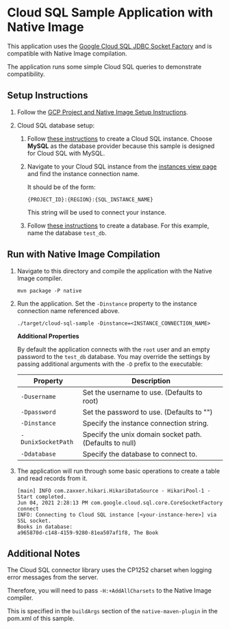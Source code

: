 # Cloud SQL Sample Application with Native Image

This application uses the [Google Cloud SQL JDBC Socket Factory](https://github.com/GoogleCloudPlatform/cloud-sql-jdbc-socket-factory) and is compatible with Native Image compilation.

The application runs some simple Cloud SQL queries to demonstrate compatibility.

## Setup Instructions

1. Follow the [GCP Project and Native Image Setup Instructions](../../README.md).

2.  Cloud SQL database setup:
  
    1. Follow [these instructions](https://cloud.google.com/sql/docs/mysql/create-instance) to create a Cloud SQL instance.
       Choose **MySQL** as the database provider because this sample is designed for Cloud SQL with MySQL.
       
    2. Navigate to your Cloud SQL instance from the [instances view page](https://console.cloud.google.com/sql/instances) and find the instance connection name.
       
       It should be of the form:
       ```
       {PROJECT_ID}:{REGION}:{SQL_INSTANCE_NAME}
       ```
       
       This string will be used to connect your instance.
    
    3. Follow [these instructions](https://cloud.google.com/sql/docs/mysql/create-manage-databases#create) to create a database.
       For this example, name the database `test_db`.
    
## Run with Native Image Compilation

1. Navigate to this directory and compile the application with the Native Image compiler.

    ```
    mvn package -P native
    ```

2. Run the application. Set the `-Dinstance` property to the instance connection name referenced above.

   ```
   ./target/cloud-sql-sample -Dinstance=<INSTANCE_CONNECTION_NAME>
   ```
   
   **Additional Properties**
   
   By default the application connects with the `root` user and an empty password to the `test_db` database.
   You may override the settings by passing additional arguments with the `-D` prefix to the executable:
   
   | Property           | Description                                             |
   | ------------------ | ------------------------------------------------------- |
   | `-Dusername`       | Set the username to use. (Defaults to root)             |
   | `-Dpassword`       | Set the password to use. (Defaults to "")               |
   | `-Dinstance`       | Specify the instance connection string.                 |
   | `-DunixSocketPath` | Specify the unix domain socket path. (Defaults to null) |
   | `-Ddatabase`       | Specify the database to connect to.                     |
   
3. The application will run through some basic operations to create a table and read records from it.

    ```
    [main] INFO com.zaxxer.hikari.HikariDataSource - HikariPool-1 - Start completed.
    Jun 04, 2021 2:28:13 PM com.google.cloud.sql.core.CoreSocketFactory connect
    INFO: Connecting to Cloud SQL instance [<your-instance-here>] via SSL socket.
    Books in database:
    a965870d-c148-4159-9280-81ea507af1f8, The Book
    ```
   
## Additional Notes

The Cloud SQL connector library uses the CP1252 charset when logging error messages from the server.

Therefore, you will need to pass `-H:+AddAllCharsets` to the Native Image compiler.

This is specified in the `buildArgs` section of the `native-maven-plugin` in the pom.xml of this sample.
